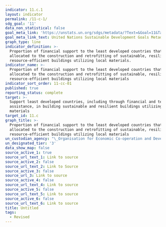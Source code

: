 ```yaml
---
indicator: 11.c.1
layout: indicator
permalink: /11-c-1/
sdg_goal: '11'
data_non_statistical: false
goal_meta_link: 'https://unstats.un.org/sdgs/metadata/?Text=&Goal=11&Target= '
goal_meta_link_text: United Nations Sustainable Development Goals Metadata (PDF 4.0 MB)
graph_type: line
indicator_definition: >-
  Proportion of financial support to the least developed countries that is
  allocated to the construction and retrofitting of sustainable, resilient and
  resource-efficient buildings utilizing local materials.
indicator_name: >-
  Proportion of financial support to the least developed countries that is
  allocated to the construction and retrofitting of sustainable, resilient and
  resource-efficient buildings utilizing local materials
indicator_sort_order: 11-cc-01
published: true
reporting_status: complete
target: >-
  Support least developed countries, including through financial and technical
  assistance, in building sustainable and resilient buildings utilizing local
  materials
target_id: 11.c
graph_title: >-
  Proportion of financial support to the least developed countries that is
  allocated to the construction and retrofitting of sustainable, resilient and
  resource-efficient buildings utilizing local materials
un_custodian_agency: "\_Organisation for Economic Co-operation and Development (OECD) United Nations Environment (UNEP) World Bank (WB)"
un_designated_tier: '3'
data_show_map: false
source_active_1: true
source_url_text_1: Link to source
source_active_2: false
source_url_text_2: Link to Source
source_active_3: false
source_url_3: Link to source
source_active_4: false
source_url_text_4: Link to source
source_active_5: false
source_url_text_5: Link to source
source_active_6: false
source_url_text_6: Link to source
title: Untitled
tags:
  - Revised
---
```

